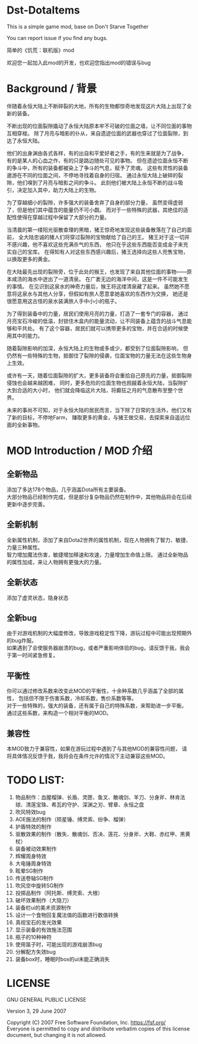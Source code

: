 # Dst-DotaItems
This is a simple game mod, base on Don't Starve Together

You can report issue if you find any bugs.

简单的《饥荒：联机版》mod

欢迎您一起加入此mod的开发，也欢迎您指出mod的错误与bug

# Background / 背景

伴随着永恒大陆上不断碎裂的大地，所有的生物都惊奇地发现这片大陆上出现了全新的装备。

不断出现的位面裂隙撬动了永恒大陆原本牢不可破的位面之墙，让不同位面的事物互相穿梭。
除了月亮与暗影的仆从，来自遗迹位面的武器也穿过了位面裂隙，到达了永恒大陆。

他们的出身渊由各式各样，有的出自和平爱好者之手，有的生来就是为了战争，
有的是某人的心血之作，有的只是路边随处可见的事物。
但在遗迹位面永恒不断的争斗中，所有的装备都被染上了争斗的气息，赋予了灵魂。
这些有灵性的装备遨游在不同的位面之间，不停地寻找着自身的归宿。
通过永恒大陆上破碎的裂隙，他们嗅到了月亮与暗影之间的争斗。
此刻他们被大陆上永恒不断的战斗吸引，决定加入其中，助力大陆上的生物。

为了穿越细小的裂隙，许多强大的装备舍弃了自身的部分力量，
虽然变得虚弱了，但是他们其中蕴含的能量仍不可小觑。
而对于一些特殊的武器，其绝佳的适配性使得在穿越过程中保留了大部分的力量。

当清晨的第一缕阳光驱散查理的黑暗，猪王惊奇地发现这些装备散落在了自己的面前，
全大陆忠诚的猪人们将穿过裂隙的宝物献给了自己的王。
猪王对于这一切并不感兴趣，他不喜欢这些充满杀气的东西，
他只在乎这些东西能否变成金子来充实自己的宝库。
在得知有人对这些东西感兴趣后，猪王选择向这些人兜售宝物，以换取更多的黄金。

在大陆最先出现的裂隙旁，位于此处的猴王，也发现了来自其他位面的事物——原本咸渍的海水中迸出了一道清泉。
在广袤无边的海洋中间，这是一件不可能发生的事情。
在见识到这泉水的神奇力量后，猴王将这缕清泉藏了起来。
虽然她不愿意将这泉水与其他人分享，但假如有旅人愿意拿她喜欢的东西作为交换，
她还是很愿意用这古怪的泉水装满旅人手中小小的瓶子。

为了得到装备中的力量，居民们使用月亮的力量，打造了一套专门的容器，
通过月亮宝石冷峻的低温，封锁住木盒内的能量流动，让不同装备上蕴含的战斗气息能够和平共处。
有了这个容器，居民们就可以携带更多的宝物，并在合适的时候使用其中的能力。

随着裂隙影响的加深，永恒大陆上的生物或多或少，都受到了位面裂隙影响，
但仍然有一些特殊的生物，抵御住了裂隙的侵袭，位面宝物的力量无法在这些生物身上生效。

或许有一天，随着位面裂隙的扩大，更多装备将会重拾自己原先的力量，抵御裂隙侵蚀也会越来越困难，
同时，更多危险的位面生物也觊觎着永恒大陆，当裂隙扩大到合适的大小时，
他们就会降临这片大陆，将癫狂之月的气息散布至整个世界。

未来的事尚不可知，对于永恒大陆的居民而言，当下除了日常的生活外，他们又有了新的目标，不停地Farm，
赚取更多的黄金，与猪王做交易，去探索来自遥远位面的全新事物。

# MOD Introduction / MOD 介绍

## 全新物品
添加了多达178个物品，几乎涵盖Dota所有主要装备。  
大部分物品已经制作完成，但是部分复杂物品仍然在制作中，其他物品将会在后续更新中逐步完善。

## 全新机制
全新属性机制，添加了来自Dota2世界的属性机制，现在人物拥有了智力、敏捷、力量三种属性。  
智力增加魔法伤害，敏捷增加移速和攻速，力量增加生命值上限。
通过全新物品的属性加成，来让人物拥有更强大的力量。

## 全新状态
添加了虚灵状态，隐身状态

## 全新bug
由于对游戏机制的大幅度修改，导致游戏稳定性下降，游玩过程中可能出现预期外的bug炸服。  
如果遇到了会使服务器崩溃的bug，或者严重影响体验的bug，请反馈于我，我会于第一时间紧急修复。

## 平衡性
你可以通过修改系数来改变此MOD的平衡性，十余种系数几乎涵盖了全部的属性，
包括但不限于伤害系数，冷却系数，售价系数等等。  
对于一些特殊的，强大的装备，还有属于自己的特殊系数，来帮助进一步平衡。
通过这些系数，来构造一个相对平衡的MOD。

## 兼容性
本MOD致力于兼容性，如果在游玩过程中遇到了与其他MOD的兼容性问题，
请将具体情况反馈于我，我将会在条件允许的情况下主动兼容这些MOD。

# TODO LIST:  

1. 物品制作：血腥榴弹、长盾、灵匣、鱼叉、散魂剑、羊刀、分身斧、林肯法球、清莲宝珠、希瓦的守护、深渊之刃、臂章、永恒之盘
2. 吹风特效bug
3. AOE施法的制作（陨星锤、缚灵索、纷争、榴弹）
4. 护盾特效的制作
5. 驱散效果的制作（散失、散魂剑、否决、莲花、分身斧、大鞋、赤红甲、黑黄杖）
6. 装备被动效果制作
7. 辉耀周身特效
8. 大电锤周身特效
9. 眩晕SG制作
10. 传送卷轴SG制作
11. 吹风空中旋转SG制作
12. 投掷品制作（阿托斯、缚灵索、大根）
13. 破坏效果制作（大隐刀）
14. 装备栏ui的美术资源制作
15. 设计一个食物回复魔法值的函数进行数值转换
16. 真视宝石的发光效果
17. 显示装备的有效施法范围
18. 瓶子的10种神符
19. 使用笛子时，可能出现的游戏崩溃bug
20. 分解配方失效bug
21. 装备box时，睡眠时box的ui未能正确消失

# LICENSE
GNU GENERAL PUBLIC LICENSE  

Version 3, 29 June 2007

Copyright (C) 2007 Free Software Foundation, Inc. <https://fsf.org/>  
Everyone is permitted to copy and distribute verbatim copies
of this license document, but changing it is not allowed.  